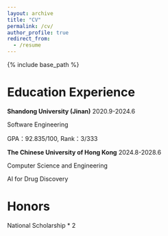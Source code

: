 ```yaml
---
layout: archive
title: "CV"
permalink: /cv/
author_profile: true
redirect_from:
  - /resume
---
```


{% include base_path %}

# **Education Experience**

**Shandong University (Jinan)**  2020.9-2024.6

Software Engineering

GPA：92.835/100, Rank：3/333


**The Chinese University of Hong Kong**  2024.8-2028.6

Computer Science and Engineering

AI for Drug Discovery


# **Honors**

National Scholarship * 2
